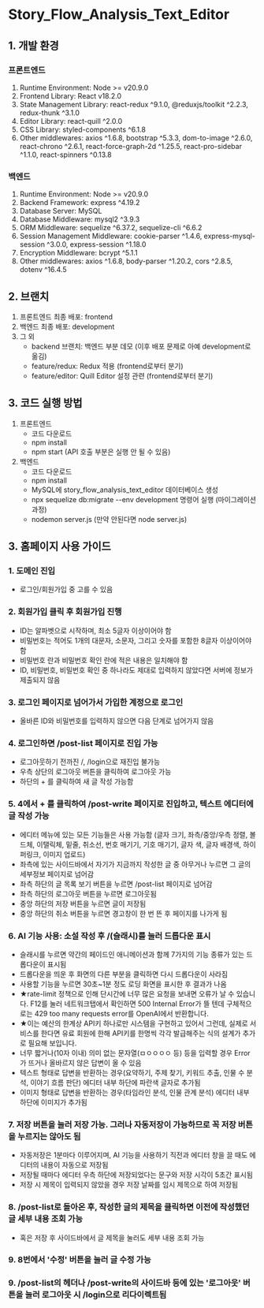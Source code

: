 # Story_Flow_Analysis_Text_Editor

## 1. 개발 환경
### 프론트엔드
1. Runtime Environment: Node >= v20.9.0
2. Frontend Library: React v18.2.0
3. State Management Library: react-redux ^9.1.0, @reduxjs/toolkit ^2.2.3, redux-thunk ^3.1.0
4. Editor Library: react-quill ^2.0.0
5. CSS Library: styled-components ^6.1.8
6. Other middlewares: axios ^1.6.8, bootstrap ^5.3.3, dom-to-image ^2.6.0, react-chrono ^2.6.1, react-force-graph-2d ^1.25.5, react-pro-sidebar ^1.1.0, react-spinners ^0.13.8
   
### 백엔드
1. Runtime Environment: Node >= v20.9.0
2. Backend Framework: express ^4.19.2
3. Database Server: MySQL
4. Database Middleware: mysql2 ^3.9.3
5. ORM Middleware: sequelize ^6.37.2, sequelize-cli ^6.6.2
6. Session Management Middleware: cookie-parser ^1.4.6, express-mysql-session ^3.0.0, express-session ^1.18.0
7. Encryption Middleware: bcrypt ^5.1.1
8. Other middlewares: axios ^1.6.8, body-parser ^1.20.2, cors ^2.8.5, dotenv ^16.4.5

## 2. 브랜치
1. 프론트엔드 최종 배포: frontend
2. 백엔드 최종 배포: development
3. 그 외
   - backend 브랜치: 백엔드 부분 데모 (이후 배포 문제로 아예 development로 옮김)
   - feature/redux: Redux 적용 (frontend로부터 분기)
   - feature/editor: Quill Editor 설정 관련 (frontend로부터 분기)

## 3. 코드 실행 방법
1. 프론트엔드
   - 코드 다운로드
   - npm install
   - npm start (API 호출 부분은 실행 안 될 수 있음)
2. 백엔드
   - 코드 다운로드
   - npm install
   - MySQL에 story_flow_analysis_text_editor 데이터베이스 생성
   - npx sequelize db:migrate --env development 명령어 실행 (마이그레이션 과정)
   - nodemon server.js (만약 안된다면 node server.js)

## 3. 홈페이지 사용 가이드
### 1. 도메인 진입
- 로그인/회원가입 중 고를 수 있음
### 2. 회원가입 클릭 후 회원가입 진행
- ID는 알파벳으로 시작하며, 최소 5글자 이상이어야 함
- 비밀번호는 적어도 1개의 대문자, 소문자, 그리고 숫자를 포함한 8글자 이상이어야 함
- 비밀번호 란과 비밀번호 확인 란에 적은 내용은 일치해야 함
- ID, 비밀번호, 비밀번호 확인 중 하나라도 제대로 입력하지 않았다면 서버에 정보가 제출되지 않음
### 3. 로그인 페이지로 넘어가서 가입한 계정으로 로그인
- 올바른 ID와 비밀번호를 입력하지 않으면 다음 단계로 넘어가지 않음
### 4. 로그인하면 /post-list 페이지로 진입 가능
- 로그아웃하기 전까진 /, /login으로 재진입 불가능
- 우측 상단의 로그아웃 버튼을 클릭하여 로그아웃 가능
- 하단의 + 를 클릭하여 새 글 작성 가능함
### 5. 4에서 + 를 클릭하여 /post-write 페이지로 진입하고, 텍스트 에디터에 글 작성 가능
- 에디터 메뉴에 있는 모든 기능들은 사용 가능함 (글자 크기, 좌측/중앙/우측 정렬, 볼드체, 이탤릭체, 밑줄, 취소선, 번호 매기기, 기호 매기기, 글자 색, 글자 배경색, 하이퍼링크, 이미지 업로드)
- 좌측에 있는 사이드바에서 자기가 지금까지 작성한 글 중 아무거나 누르면 그 글의 세부정보 페이지로 넘어감
- 좌측 하단의 글 목록 보기 버튼을 누르면 /post-list 페이지로 넘어감
- 좌측 하단의 로그아웃 버튼을 누르면 로그아웃됨
- 중앙 하단의 저장 버튼을 누르면 글이 저장됨
- 중앙 하단의 취소 버튼을 누르면 경고창이 한 번 뜬 후 페이지를 나가게 됨
### 6. AI 기능 사용: 소설 작성 후 /(슬래시)를 눌러 드롭다운 표시
- 슬래시를 누르면 약간의 페이드인 애니메이션과 함께 7가지의 기능 종류가 있는 드롭다운이 표시됨
- 드롭다운을 띄운 후 화면의 다른 부분을 클릭하면 다시 드롭다운이 사라짐
- 사용할 기능을 누르면 30초~1분 정도 로딩 화면을 표시한 후 결과가 나옴
- ★rate-limit 정책으로 인해 단시간에 너무 많은 요청을 보내면 오류가 날 수 있습니다. F12를 눌러 네트워크탭에서 확인하면 500 Internal Error가 뜰 텐데 구체적으로는 429 too many requests error를 OpenAI에서 반환합니다.
- ★이는 예산의 한계상 API키 하나로만 시스템을 구현하고 있어서 그런데, 실제로 서비스를 한다면 유료 회원에 한해 API키를 한명씩 각각 발급해주는 식의 설계가 추가로 필요해 보입니다.
- 너무 짧거나(10자 이내) 의미 없는 문자열(ㅁㅇㅇㅇㅇ 등) 등을 입력할 경우 Error가 뜨거나 올바르지 않은 답변이 올 수 있음
- 텍스트 형태로 답변을 반환하는 경우(요약하기, 주제 찾기, 키워드 추출, 인물 수 분석, 이야기 흐름 판단) 에디터 내부 하단에 파란색 글자로 추가됨
- 이미지 형태로 답변을 반환하는 경우(타임라인 분석, 인물 관계 분석) 에디터 내부 하단에 이미지가 추가됨
### 7. 저장 버튼을 눌러 저장 가능. 그러나 자동저장이 가능하므로 꼭 저장 버튼을 누르지는 않아도 됨
- 자동저장은 1분마다 이루어지며, AI 기능을 사용하기 직전과 에디터 창을 끌 때도 에디터의 내용이 자동으로 저장됨
- 저장될 때마다 에디터 우측 하단에 저장되었다는 문구와 저장 시각이 5초간 표시됨
- 저장 시 제목이 입력되지 않았을 경우 저장 날짜를 임시 제목으로 하여 저장됨
### 8. /post-list로 돌아온 후, 작성한 글의 제목을 클릭하면 이전에 작성했던 글 세부 내용 조회 가능
- 혹은 저장 후 사이드바에서 글 제목을 눌러도 세부 내용 조회 가능
### 9. 8번에서 '수정' 버튼을 눌러 글 수정 가능
### 9. /post-list의 헤더나 /post-write의 사이드바 등에 있는 '로그아웃' 버튼을 눌러 로그아웃 시 /login으로 리다이렉트됨
